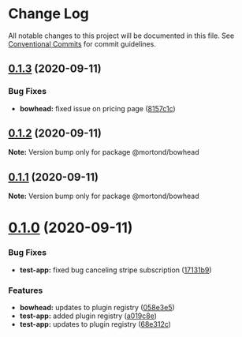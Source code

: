 # Change Log

All notable changes to this project will be documented in this file.
See [Conventional Commits](https://conventionalcommits.org) for commit guidelines.

## [0.1.3](https://github.com/daithimorton/bowhead/compare/@mortond/bowhead@0.1.2...@mortond/bowhead@0.1.3) (2020-09-11)


### Bug Fixes

* **bowhead:** fixed issue on pricing page ([8157c1c](https://github.com/daithimorton/bowhead/commit/8157c1cadbad63b74bd208bb86f716ebfc5ed95e))





## [0.1.2](https://github.com/daithimorton/bowhead/compare/@mortond/bowhead@0.1.1...@mortond/bowhead@0.1.2) (2020-09-11)

**Note:** Version bump only for package @mortond/bowhead





## [0.1.1](https://github.com/daithimorton/bowhead/compare/@mortond/bowhead@0.1.0...@mortond/bowhead@0.1.1) (2020-09-11)

**Note:** Version bump only for package @mortond/bowhead





# [0.1.0](https://github.com/daithimorton/bowhead/compare/@mortond/bowhead@0.0.11...@mortond/bowhead@0.1.0) (2020-09-11)


### Bug Fixes

* **test-app:** fixed bug canceling stripe subscription ([17131b9](https://github.com/daithimorton/bowhead/commit/17131b921dc9aa56682d1457dfebf8617c81fd7b))


### Features

* **bowhead:** updates to plugin registry ([058e3e5](https://github.com/daithimorton/bowhead/commit/058e3e53b3d9d09b8550b175fb6f0d95079063ff))
* **test-app:** added plugin registry ([a019c8e](https://github.com/daithimorton/bowhead/commit/a019c8e3fd57a4ce7dee0dd977cea04e3c03db93))
* **test-app:** updates to plugin registry ([68e312c](https://github.com/daithimorton/bowhead/commit/68e312cb42304f2e229dd8c309d1be3afc602a6f))

